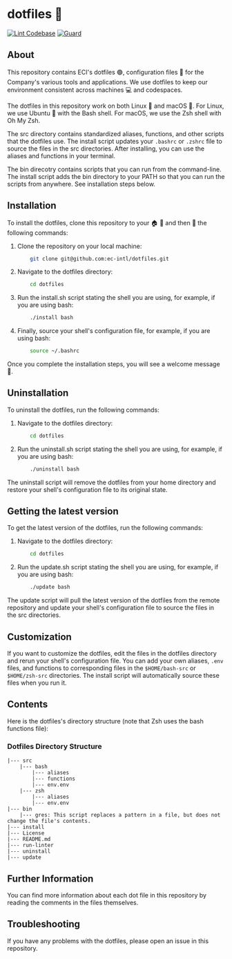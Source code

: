 # dotfiles 🚀

[![Lint Codebase](https://github.com/ec-intl/dotfiles/actions/workflows/linter.yml/badge.svg)](https://github.com/ec-intl/dotfiles/actions/workflows/linter.yml)
[![Guard](https://github.com/ec-intl/template-repository/actions/workflows/guard.yml/badge.svg)](https://github.com/ec-intl/template-repository/actions/workflows/guard.yml)

## About

This repository contains ECI's dotfiles 🟢, configuration files 📁 for the Company's various tools and applications. We use dotfiles to keep our environment consistent across machines 💻 and codespaces.

The dotfiles in this repository work on both Linux 🐧 and macOS 🍎. For Linux, we use Ubuntu 🐧 with the Bash shell. For macOS, we use the Zsh shell with Oh My Zsh.

The src directory contains standardized aliases, functions, and other scripts that the dotfiles use. The install script updates your `.bashrc` or `.zshrc` file to source the files in the src directories. After installing, you can use the aliases and functions in your terminal.

The bin direcotry contains scripts that you can run from the command-line. The install script adds the bin directory to your PATH so that you can run the scripts from anywhere. See installation steps below.

## Installation

To install the dotfiles, clone this repository to your 🏠 📂 and then 🏃 the following commands:

1. Clone the repository on your local machine:

    ```bash
        git clone git@github.com:ec-intl/dotfiles.git
    ```

2. Navigate to the dotfiles directory:

    ```bash
        cd dotfiles
    ```

3. Run the install.sh script stating the shell you are using, for example, if you are using bash:

    ```bash
        ./install bash
    ```

4. Finally, source your shell's configuration file, for example, if you are using bash:

    ```bash
        source ~/.bashrc
    ```

Once you complete the installation steps, you will see a welcome message 📜.

## Uninstallation

To uninstall the dotfiles, run the following commands:

1. Navigate to the dotfiles directory:

    ```bash
        cd dotfiles
    ```

2. Run the uninstall.sh script stating the shell you are using, for example, if you are using bash:

    ```bash
        ./uninstall bash
    ```

The uninstall script will remove the dotfiles from your home directory and restore your shell's configuration file to its original state.

## Getting the latest version

To get the latest version of the dotfiles, run the following commands:

1. Navigate to the dotfiles directory:

    ```bash
        cd dotfiles
    ```

2. Run the update.sh script stating the shell you are using, for example, if you are using bash:

    ```bash
        ./update bash
    ```

The update script will pull the latest version of the dotfiles from the remote repository and update your shell's configuration file to source the files in the src directories.

## Customization

If you want to customize the dotfiles, edit the files in the dotfiles directory and rerun your shell's configuration file. You can add your own aliases, `.env` files, and functions to corresponding files in the `$HOME/bash-src` or `$HOME/zsh-src` directories. The install script will automatically source these files when you run it.

## Contents

Here is the dotfiles's directory structure (note that Zsh uses the bash functions file):

### Dotfiles Directory Structure

```plaintext
|--- src
    |--- bash
        |--- aliases
        |--- functions
        |--- env.env
    |--- zsh
        |--- aliases
        |--- env.env
|--- bin
    |--- gres: This script replaces a pattern in a file, but does not change the file's contents.
|--- install
|--- License
|--- README.md
|--- run-linter
|--- uninstall
|--- update
```

## Further Information

You can find more information about each dot file in this repository by reading the comments in the files themselves.

## Troubleshooting

If you have any problems with the dotfiles, please open an issue in this repository.
